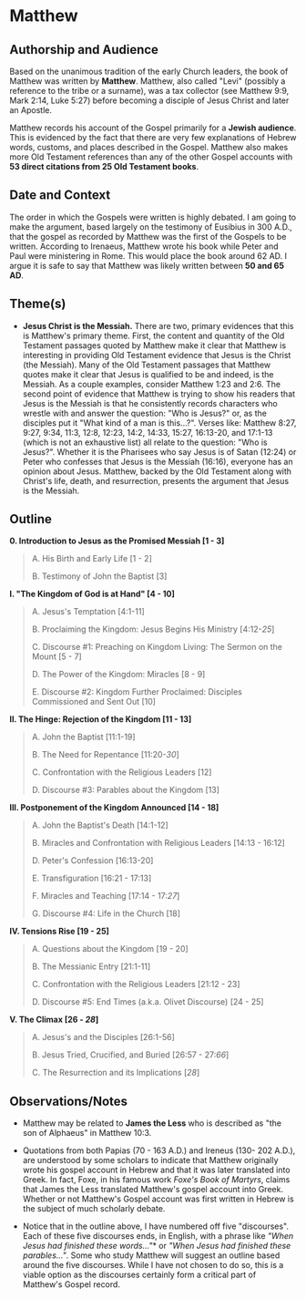 # Matthew


## Authorship and Audience
Based on the unanimous tradition of the early Church leaders, the book of Matthew was written by **Matthew**.  Matthew, also called "Levi" (possibly a reference to the tribe or a surname), was a tax collector (see Matthew 9:9, Mark 2:14, Luke 5:27) before becoming a disciple of Jesus Christ and later an Apostle.

Matthew records his account of the Gospel primarily for a **Jewish audience**.  This is evidenced by the fact that there are very few explanations of Hebrew words, customs, and places described in the Gospel.  Matthew also makes more Old Testament references than any of the other Gospel accounts with **53 direct citations from 25 Old Testament books**.


## Date and Context
The order in which the Gospels were written is highly debated.  I am going to make the argument, based largely on the testimony of Eusibius in 300 A.D., that the gospel as recorded by Matthew was the first of the Gospels to be written.  According to Irenaeus, Matthew wrote his book while Peter and Paul were ministering in Rome.  This would place the book around 62 AD.  I argue it is safe to say that Matthew was likely written between **50 and 65 AD**.


## Theme(s)
- **Jesus Christ is the Messiah.**  There are two, primary evidences that this is Matthew's primary theme.  First, the content and quantity of the Old Testament passages quoted by Matthew make it clear that Matthew is interesting in providing Old Testament evidence that Jesus is the Christ (the Messiah).  Many of the Old Testament passages that Matthew quotes make it clear that Jesus is qualified to be and indeed, is the Messiah.  As a couple examples, consider Matthew 1:23 and 2:6.  The second point of evidence that Matthew is trying to show his readers that Jesus is the Messiah is that he consistently records characters who wrestle with and answer the question: "Who is Jesus?" or, as the disciples put it "What kind of a man is this...?".  Verses like: Matthew 8:27, 9:27, 9:34, 11:3, 12:8, 12:23, 14:2, 14:33, 15:27, 16:13-20, and 17:1-13 (which is not an exhaustive list) all relate to the question: "Who is Jesus?".  Whether it is the Pharisees who say Jesus is of Satan (12:24) or Peter who confesses that Jesus is the Messiah (16:16), everyone has an opinion about Jesus.  Matthew, backed by the Old Testament along with Christ's life, death, and resurrection, presents the argument that Jesus is the Messiah.


## Outline
**0. Introduction to Jesus as the Promised Messiah  [1 - 3]**

  > A. His Birth and Early Life  [1 - 2]
  > 
  > B. Testimony of John the Baptist  [3]

**I. "The Kingdom of God is at Hand"  [4 - 10]**

  > A. Jesus's Temptation  [4:1-11]
  > 
  > B. Proclaiming the Kingdom: Jesus Begins His Ministry  [4:12-*25*]
  > 
  > C. Discourse #1: Preaching on Kingdom Living: The Sermon on the Mount  [5 - 7]
  > 
  > D. The Power of the Kingdom: Miracles [8 - 9]
  > 
  > E. Discourse #2: Kingdom Further Proclaimed: Disciples Commissioned and Sent Out [10]

**II. The Hinge: Rejection of the Kingdom  [11 - 13]**

  > A. John the Baptist  [11:1-19]
  > 
  > B. The Need for Repentance  [11:20-*30*]
  > 
  > C. Confrontation with the Religious Leaders  [12]
  > 
  > D. Discourse #3: Parables about the Kingdom  [13]

**III. Postponement of the Kingdom Announced  [14 - 18]**

  > A. John the Baptist's Death  [14:1-12]
  > 
  > B. Miracles and Confrontation with Religious Leaders  [14:13 - 16:12]
  > 
  > D. Peter's Confession  [16:13-20]
  > 
  > E. Transfiguration  [16:21 - 17:13]
  > 
  > F. Miracles and Teaching  [17:14 - 17:*27*]
  > 
  > G. Discourse #4: Life in the Church  [18]

**IV. Tensions Rise  [19 - 25]**

  > A. Questions about the Kingdom [19 - 20]
  > 
  > B. The Messianic Entry  [21:1-11]
  > 
  > C. Confrontation with the Religious Leaders  [21:12 - 23]
  > 
  > D. Discourse #5: End Times (a.k.a. Olivet Discourse)  [24 - 25]

**V. The Climax  [26 - *28*]**

  > A. Jesus's and the Disciples  [26:1-56]
  > 
  > B. Jesus Tried, Crucified, and Buried  [26:57 - 27:*66*]
  > 
  > C. The Resurrection and its Implications  [*28*]


## Observations/Notes
  - Matthew may be related to **James the Less** who is described as "the son of Alphaeus" in Matthew 10:3.

  - Quotations from both Papias (70 - 163 A.D.) and Ireneus (130- 202 A.D.), are understood by some scholars to indicate that Matthew originally wrote his gospel account in Hebrew and that it was later translated into Greek.  In fact, Foxe, in his famous work *Foxe's Book of Martyrs*, claims that James the Less translated Matthew's gospel account into Greek.  Whether or not Matthew's Gospel account was first written in Hebrew is the subject of much scholarly debate.

  - Notice that in the outline above, I have numbered off five "discourses".  Each of these five discourses ends, in English, with a phrase like *"When Jesus had finished these words..."** or *"When Jesus had finished these parables..."*.  Some who study Matthew will suggest an outline based around the five discourses.  While I have not chosen to do so, this is a viable option as the discourses certainly form a critical part of Matthew's Gospel record.
